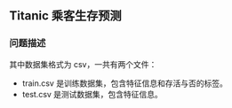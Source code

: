 ## Titanic 乘客生存预测

### 问题描述

其中数据集格式为 csv，一共有两个文件：

* train.csv 是训练数据集，包含特征信息和存活与否的标签。
* test.csv 是测试数据集，包含特征信息。

